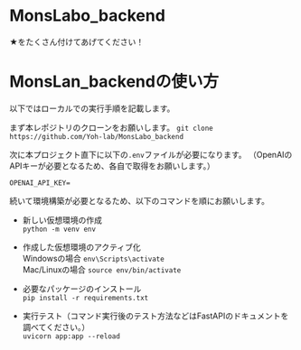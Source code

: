 # MonsLabo_backend
★をたくさん付けてあげてください！

# MonsLan_backendの使い方
以下ではローカルでの実行手順を記載します。

まず本レポジトリのクローンをお願いします。
`git clone https://github.com/Yoh-lab/MonsLabo_backend`

次に本プロジェクト直下に以下の`.env`ファイルが必要になります。
（OpenAIのAPIキーが必要となるため、各自で取得をお願いします。）
```
OPENAI_API_KEY=
```

続いて環境構築が必要となるため、以下のコマンドを順にお願いします。

- 新しい仮想環境の作成<br>
`python -m venv env`

- 作成した仮想環境のアクティブ化<br>
Windowsの場合 `env\Scripts\activate`<br>
Mac/Linuxの場合 `source env/bin/activate`

- 必要なパッケージのインストール<br>
`pip install -r requirements.txt`

- 実行テスト（コマンド実行後のテスト方法などはFastAPIのドキュメントを調べてください。）<br>
`uvicorn app:app --reload`
